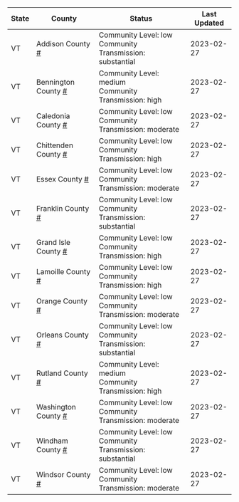 State | County | Status | Last Updated
--- | --- | --- | --- 
VT | Addison County <a href="#addison_county">#</a> | <a name="addison_county"></a>Community Level: low<br/>Community Transmission: substantial | 2023-02-27
VT | Bennington County <a href="#bennington_county">#</a> | <a name="bennington_county"></a>Community Level: medium<br/>Community Transmission: high | 2023-02-27
VT | Caledonia County <a href="#caledonia_county">#</a> | <a name="caledonia_county"></a>Community Level: low<br/>Community Transmission: moderate | 2023-02-27
VT | Chittenden County <a href="#chittenden_county">#</a> | <a name="chittenden_county"></a>Community Level: low<br/>Community Transmission: high | 2023-02-27
VT | Essex County <a href="#essex_county">#</a> | <a name="essex_county"></a>Community Level: low<br/>Community Transmission: moderate | 2023-02-27
VT | Franklin County <a href="#franklin_county">#</a> | <a name="franklin_county"></a>Community Level: low<br/>Community Transmission: substantial | 2023-02-27
VT | Grand Isle County <a href="#grand_isle_county">#</a> | <a name="grand_isle_county"></a>Community Level: low<br/>Community Transmission: high | 2023-02-27
VT | Lamoille County <a href="#lamoille_county">#</a> | <a name="lamoille_county"></a>Community Level: low<br/>Community Transmission: high | 2023-02-27
VT | Orange County <a href="#orange_county">#</a> | <a name="orange_county"></a>Community Level: low<br/>Community Transmission: moderate | 2023-02-27
VT | Orleans County <a href="#orleans_county">#</a> | <a name="orleans_county"></a>Community Level: low<br/>Community Transmission: substantial | 2023-02-27
VT | Rutland County <a href="#rutland_county">#</a> | <a name="rutland_county"></a>Community Level: medium<br/>Community Transmission: high | 2023-02-27
VT | Washington County <a href="#washington_county">#</a> | <a name="washington_county"></a>Community Level: low<br/>Community Transmission: moderate | 2023-02-27
VT | Windham County <a href="#windham_county">#</a> | <a name="windham_county"></a>Community Level: low<br/>Community Transmission: substantial | 2023-02-27
VT | Windsor County <a href="#windsor_county">#</a> | <a name="windsor_county"></a>Community Level: low<br/>Community Transmission: moderate | 2023-02-27
